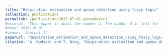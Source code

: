```yaml
---
title: "Respiration estimation and apnea detection using fuzzy logic"
collection: publications
permalink: /publication/2017-07-01-apneadetect
#excerpt: 'This paper is about the number 2. The number 3 is left for future work.'
#date: 2010-10-01
#venue: 'Journal 1'
paperurl: 'Respiration_estimation_and_apnea_detection_using_fuzzy_logic.pdf'
citation: 'A. Mudvari and T. Ning, "Respiration estimation and apnea detection using fuzzy logic," 2017 39th Annual International Conference of the IEEE Engineering in Medicine and Biology Society (EMBC), Jeju, Korea (South), 2017, pp. 2818-2821, doi: 10.1109/EMBC.2017.8037443.'
---
```




